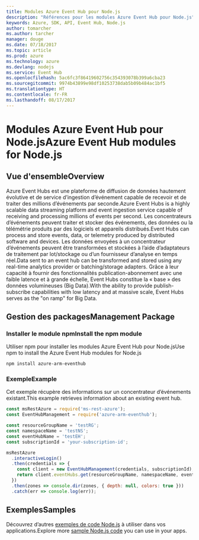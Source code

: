 ```yaml
---
title: Modules Azure Event Hub pour Node.js
description: "Références pour les modules Azure Event Hub pour Node.js"
keywords: Azure, SDK, API, Event Hub, Node.js
author: tomarcher
ms.author: tarcher
manager: douge
ms.date: 07/18/2017
ms.topic: article
ms.prod: azure
ms.technology: azure
ms.devlang: nodejs
ms.service: Event Hub
ms.openlocfilehash: 5ac6fc3f86419602756c354393078b399a6cba23
ms.sourcegitcommit: 9974b43899e98df10253738dab5b09b484ac1bf5
ms.translationtype: HT
ms.contentlocale: fr-FR
ms.lasthandoff: 08/17/2017
---
```

# <a name="azure-event-hub-modules-for-nodejs"></a><span data-ttu-id="f531c-104">Modules Azure Event Hub pour Node.js</span><span class="sxs-lookup"><span data-stu-id="f531c-104">Azure Event Hub modules for Node.js</span></span>

## <a name="overview"></a><span data-ttu-id="f531c-105">Vue d'ensemble</span><span class="sxs-lookup"><span data-stu-id="f531c-105">Overview</span></span>
<span data-ttu-id="f531c-106">Azure Event Hubs est une plateforme de diffusion de données hautement évolutive et de service d’ingestion d’événement capable de recevoir et de traiter des millions d’événements par seconde.</span><span class="sxs-lookup"><span data-stu-id="f531c-106">Azure Event Hubs is a highly scalable data streaming platform and event ingestion service capable of receiving and processing millions of events per second.</span></span> <span data-ttu-id="f531c-107">Les concentrateurs d’événements peuvent traiter et stocker des événements, des données ou la télémétrie produits par des logiciels et appareils distribués.</span><span class="sxs-lookup"><span data-stu-id="f531c-107">Event Hubs can process and store events, data, or telemetry produced by distributed software and devices.</span></span> <span data-ttu-id="f531c-108">Les données envoyées à un concentrateur d’événements peuvent être transformées et stockées à l’aide d’adaptateurs de traitement par lot/stockage ou d’un fournisseur d’analyse en temps réel.</span><span class="sxs-lookup"><span data-stu-id="f531c-108">Data sent to an event hub can be transformed and stored using any real-time analytics provider or batching/storage adapters.</span></span> <span data-ttu-id="f531c-109">Grâce à leur capacité à fournir des fonctionnalités publication-abonnement avec une faible latence et à grande échelle, Event Hubs constitue la « base » des données volumineuses (Big Data).</span><span class="sxs-lookup"><span data-stu-id="f531c-109">With the ability to provide publish-subscribe capabilities with low latency and at massive scale, Event Hubs serves as the "on ramp" for Big Data.</span></span>

## <a name="management-package"></a><span data-ttu-id="f531c-110">Gestion des packages</span><span class="sxs-lookup"><span data-stu-id="f531c-110">Management Package</span></span>

### <a name="install-the-npm-module"></a><span data-ttu-id="f531c-111">Installer le module npm</span><span class="sxs-lookup"><span data-stu-id="f531c-111">Install the npm module</span></span> 

<span data-ttu-id="f531c-112">Utiliser npm pour installer les modules Azure Event Hub pour Node.js</span><span class="sxs-lookup"><span data-stu-id="f531c-112">Use npm to install the Azure Event Hub modules for Node.js</span></span>

```bash
npm install azure-arm-eventhub
```

### <a name="example"></a><span data-ttu-id="f531c-113">Exemple</span><span class="sxs-lookup"><span data-stu-id="f531c-113">Example</span></span>

<span data-ttu-id="f531c-114">Cet exemple récupère des informations sur un concentrateur d’événements existant.</span><span class="sxs-lookup"><span data-stu-id="f531c-114">This example retrieves information about an existing event hub.</span></span>

```javascript
const msRestAzure = require('ms-rest-azure');
const EventHubManagement = require('azure-arm-eventhub');

const resourceGroupName = 'testRG';
const namespaceName = 'testNS';
const eventHubName = 'testEH';
const subscriptionId = 'your-subscription-id';

msRestAzure
  .interactiveLogin()
  .then(credentials => {
    const client = new EventHubManagement(credentials, subscriptionId);
    return client.eventHubs.get(resourceGroupName, namespaceName, eventHubName);
  })
  .then(zones => console.dir(zones, { depth: null, colors: true }))
  .catch(err => console.log(err));
```

## <a name="samples"></a><span data-ttu-id="f531c-115">Exemples</span><span class="sxs-lookup"><span data-stu-id="f531c-115">Samples</span></span>

<span data-ttu-id="f531c-116">Découvrez d’autres [exemples de code Node.js](https://azure.microsoft.com/resources/samples/?platform=nodejs) à utiliser dans vos applications.</span><span class="sxs-lookup"><span data-stu-id="f531c-116">Explore more [sample Node.js code](https://azure.microsoft.com/resources/samples/?platform=nodejs) you can use in your apps.</span></span>
